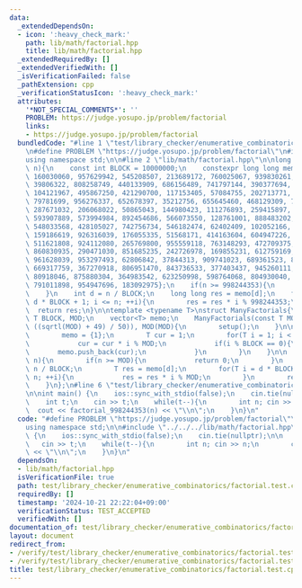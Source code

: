```yaml
---
data:
  _extendedDependsOn:
  - icon: ':heavy_check_mark:'
    path: lib/math/factorial.hpp
    title: lib/math/factorial.hpp
  _extendedRequiredBy: []
  _extendedVerifiedWith: []
  _isVerificationFailed: false
  _pathExtension: cpp
  _verificationStatusIcon: ':heavy_check_mark:'
  attributes:
    '*NOT_SPECIAL_COMMENTS*': ''
    PROBLEM: https://judge.yosupo.jp/problem/factorial
    links:
    - https://judge.yosupo.jp/problem/factorial
  bundledCode: "#line 1 \"test/library_checker/enumerative_combinatorics/factorial.test.cpp\"\
    \n#define PROBLEM \"https://judge.yosupo.jp/problem/factorial\"\n#include <bits/stdc++.h>\n\
    using namespace std;\n\n#line 2 \"lib/math/factorial.hpp\"\n\nlong long factorial_998244353(int\
    \ n){\n    const int BLOCK = 10000000;\n    constexpr long long memo[] = {1, 295201906,\
    \ 160030060, 957629942, 545208507, 213689172, 760025067, 939830261, 506268060,\
    \ 39806322, 808258749, 440133909, 686156489, 741797144, 390377694, 12629586, 544711799,\
    \ 104121967, 495867250, 421290700, 117153405, 57084755, 202713771, 675932866,\
    \ 79781699, 956276337, 652678397, 35212756, 655645460, 468129309, 761699708, 533047427,\
    \ 287671032, 206068022, 50865043, 144980423, 111276893, 259415897, 444094191,\
    \ 593907889, 573994984, 892454686, 566073550, 128761001, 888483202, 251718753,\
    \ 548033568, 428105027, 742756734, 546182474, 62402409, 102052166, 826426395,\
    \ 159186619, 926316039, 176055335, 51568171, 414163604, 604947226, 681666415,\
    \ 511621808, 924112080, 265769800, 955559118, 763148293, 472709375, 19536133,\
    \ 860830935, 290471030, 851685235, 242726978, 169855231, 612759169, 599797734,\
    \ 961628039, 953297493, 62806842, 37844313, 909741023, 689361523, 887890124, 380694152,\
    \ 669317759, 367270918, 806951470, 843736533, 377403437, 945260111, 786127243,\
    \ 80918046, 875880304, 364983542, 623250998, 598764068, 804930040, 24257676, 214821357,\
    \ 791011898, 954947696, 183092975};\n    if(n >= 998244353){\n        return 0;\n\
    \    }\n    int d = n / BLOCK;\n    long long res = memo[d];\n    for(int i =\
    \ d * BLOCK + 1; i <= n; ++i){\n        res = res * i % 998244353;\n    }\n  \
    \  return res;\n}\n\ntemplate <typename T>\nstruct ManyFactorials{\n    const\
    \ T BLOCK, MOD;\n    vector<T> memo;\n    ManyFactorials(const T MOD) : BLOCK((T)\
    \ ((sqrtl(MOD) + 49) / 50)), MOD(MOD){\n        setup();\n    }\n\n    void setup(){\n\
    \        memo = {1};\n        T cur = 1;\n        for(T i = 1; i < MOD; ++i){\n\
    \            cur = cur * i % MOD;\n            if(i % BLOCK == 0){\n         \
    \       memo.push_back(cur);\n            }\n        }\n    }\n\n    T factorial(T\
    \ n){\n        if(n >= MOD){\n            return 0;\n        }\n        T d =\
    \ n / BLOCK;\n        T res = memo[d];\n        for(T i = d * BLOCK + 1; i <=\
    \ n; ++i){\n            res = res * i % MOD;\n        }\n        return res;\n\
    \    }\n};\n#line 6 \"test/library_checker/enumerative_combinatorics/factorial.test.cpp\"\
    \n\nint main() {\n    ios::sync_with_stdio(false);\n    cin.tie(nullptr);\n\n\
    \    int t;\n    cin >> t;\n    while(t--){\n        int n; cin >> n;\n      \
    \  cout << factorial_998244353(n) << \"\\n\";\n    }\n}\n"
  code: "#define PROBLEM \"https://judge.yosupo.jp/problem/factorial\"\n#include <bits/stdc++.h>\n\
    using namespace std;\n\n#include \"../../../lib/math/factorial.hpp\"\n\nint main()\
    \ {\n    ios::sync_with_stdio(false);\n    cin.tie(nullptr);\n\n    int t;\n \
    \   cin >> t;\n    while(t--){\n        int n; cin >> n;\n        cout << factorial_998244353(n)\
    \ << \"\\n\";\n    }\n}\n"
  dependsOn:
  - lib/math/factorial.hpp
  isVerificationFile: true
  path: test/library_checker/enumerative_combinatorics/factorial.test.cpp
  requiredBy: []
  timestamp: '2024-10-21 22:22:04+09:00'
  verificationStatus: TEST_ACCEPTED
  verifiedWith: []
documentation_of: test/library_checker/enumerative_combinatorics/factorial.test.cpp
layout: document
redirect_from:
- /verify/test/library_checker/enumerative_combinatorics/factorial.test.cpp
- /verify/test/library_checker/enumerative_combinatorics/factorial.test.cpp.html
title: test/library_checker/enumerative_combinatorics/factorial.test.cpp
---
```

